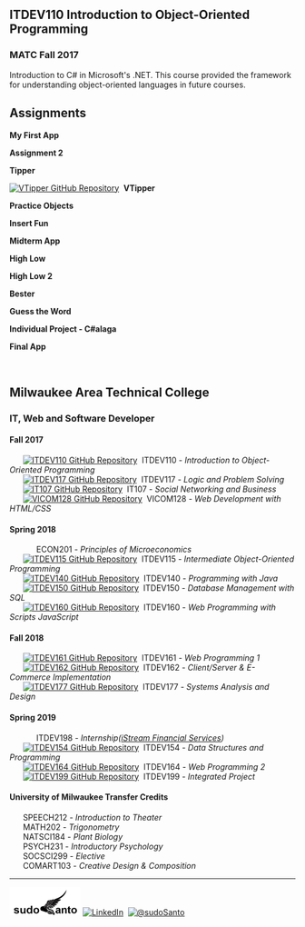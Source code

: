 ITDEV110 Introduction to Object-Oriented Programming
------
### MATC Fall 2017

Introduction to C# in Microsoft's .NET.  This course provided the framework for understanding object-oriented languages in future courses.

Assignments
------

**My First App**

**Assignment 2**

**Tipper**

[<img src="https://github.com/favicon.ico" alt="VTipper GitHub Repository" width="18" height="18">](https://github.com/sudoSanto/ITDEV110-Intro-to-Object-Oriented-Programming/tree/master/dalsanto_VTipper "VTipper GitHub Repository")&nbsp;
**VTipper**

**Practice Objects**

**Insert Fun**

**Midterm App**

**High Low**

**High Low 2**

**Bester**

**Guess the Word**

**Individual Project - C#alaga**

**Final App**

<br/>

Milwaukee Area Technical College
------
### IT, Web and Software Developer
#### Fall 2017
&nbsp;&nbsp;&nbsp;&nbsp;&nbsp;&nbsp;[<img src="https://github.com/favicon.ico" alt="ITDEV110 GitHub Repository" width="18" height="18">](https://github.com/sudoSanto/ITDEV110-Intro-to-Object-Oriented-Programming "ITDEV110 GitHub Repository")&nbsp;
ITDEV110 - *Introduction to Object-Oriented Programming*\
&nbsp;&nbsp;&nbsp;&nbsp;&nbsp;&nbsp;[<img src="https://github.com/favicon.ico" alt="ITDEV117 GitHub Repository" width="18" height="18">](https://github.com/sudoSanto/ITDEV117-Logic-and-Problem-Solving "ITDEV117 GitHub Repository")&nbsp;
ITDEV117 - *Logic and Problem Solving*\
&nbsp;&nbsp;&nbsp;&nbsp;&nbsp;&nbsp;[<img src="https://github.com/favicon.ico" alt="IT107 GitHub Repository" width="18" height="18">](https://github.com/sudoSanto/IT107-Social-Networking-and-Business "IT107 GitHub Repository")&nbsp;
IT107 - *Social Networking and Business*\
&nbsp;&nbsp;&nbsp;&nbsp;&nbsp;&nbsp;[<img src="https://github.com/favicon.ico" alt="VICOM128 GitHub Repository" width="18" height="18">](https://github.com/sudoSanto/VICOM128-Web-Development-with-HTML-CSS "VICOM128 GitHub Repository")&nbsp;
VICOM128 - *Web Development with HTML/CSS*

#### Spring 2018
&nbsp;&nbsp;&nbsp;&nbsp;&nbsp;&nbsp;&nbsp;&nbsp;&nbsp;&nbsp;&nbsp;&nbsp;ECON201 - *Principles of Microeconomics*\
&nbsp;&nbsp;&nbsp;&nbsp;&nbsp;&nbsp;[<img src="https://github.com/favicon.ico" alt="ITDEV115 GitHub Repository" width="18" height="18">](https://github.com/sudoSanto/ITDEV115-Intermediate-Object-Oriented-Programming "ITDEV115 GitHub Repository")&nbsp;
ITDEV115 - *Intermediate Object-Oriented Programming*\
&nbsp;&nbsp;&nbsp;&nbsp;&nbsp;&nbsp;[<img src="https://github.com/favicon.ico" alt="ITDEV140 GitHub Repository" width="18" height="18">](https://github.com/sudoSanto/ITDEV140-Programming-with-Java "ITDEV140 GitHub Repository")&nbsp;
ITDEV140 - *Programming with Java*\
&nbsp;&nbsp;&nbsp;&nbsp;&nbsp;&nbsp;[<img src="https://github.com/favicon.ico" alt="ITDEV150 GitHub Repository" width="18" height="18">](https://github.com/sudoSanto/ITDEV150-Database-Management-with-SQL "ITDEV150 GitHub Repository")&nbsp;
ITDEV150 - *Database Management with SQL*\
&nbsp;&nbsp;&nbsp;&nbsp;&nbsp;&nbsp;[<img src="https://github.com/favicon.ico" alt="ITDEV160 GitHub Repository" width="18" height="18">](https://github.com/sudoSanto/ITDEV160-Web-Programming-With-Scripts-JavaScript "ITDEV160 GitHub Repository")&nbsp;
ITDEV160 - *Web Programming with Scripts JavaScript*

#### Fall 2018
&nbsp;&nbsp;&nbsp;&nbsp;&nbsp;&nbsp;[<img src="https://github.com/favicon.ico" alt="ITDEV161 GitHub Repository" width="18" height="18">](https://github.com/sudoSanto/ITDEV161-Web-Programming-1 "ITDEV161 GitHub Repository")&nbsp;
ITDEV161 - *Web Programming 1*\
&nbsp;&nbsp;&nbsp;&nbsp;&nbsp;&nbsp;[<img src="https://github.com/favicon.ico" alt="ITDEV162 GitHub Repository" width="18" height="18">](https://github.com/sudoSanto/ITDEV162-Client-Server-and-E-Commerce-Implementation "ITDEV162 GitHub Repository")&nbsp;
ITDEV162 - *Client/Server & E-Commerce Implementation*\
&nbsp;&nbsp;&nbsp;&nbsp;&nbsp;&nbsp;[<img src="https://github.com/favicon.ico" alt="ITDEV177 GitHub Repository" width="18" height="18">](https://github.com/sudoSanto/ITDEV177-Systems-Analysis-and-Design "ITDEV177 GitHub Repository")&nbsp;
ITDEV177 - *Systems Analysis and Design*

#### Spring 2019
&nbsp;&nbsp;&nbsp;&nbsp;&nbsp;&nbsp;&nbsp;&nbsp;&nbsp;&nbsp;&nbsp;&nbsp;ITDEV198 - *Internship([iStream Financial Services](https://www.istreamfs.com/ "iStream Financial Services"))*\
&nbsp;&nbsp;&nbsp;&nbsp;&nbsp;&nbsp;[<img src="https://github.com/favicon.ico" alt="ITDEV154 GitHub Repository" width="18" height="18">](https://github.com/sudoSanto/ITDEV154-Data-Structures-and-Programming "ITDEV154 GitHub Repository")&nbsp;
ITDEV154 - *Data Structures and Programming*\
&nbsp;&nbsp;&nbsp;&nbsp;&nbsp;&nbsp;[<img src="https://github.com/favicon.ico" alt="ITDEV164 GitHub Repository" width="18" height="18">](https://github.com/sudoSanto/ITDEV164-Web-Programming-2 "ITDEV164 GitHub Repository")&nbsp;
ITDEV164 - *Web Programming 2*\
&nbsp;&nbsp;&nbsp;&nbsp;&nbsp;&nbsp;[<img src="https://github.com/favicon.ico" alt="ITDEV199 GitHub Repository" width="18" height="18">](https://github.com/sudoSanto/ITDEV199-Integrated-Project "ITDEV199 GitHub Repository")&nbsp;
ITDEV199 - *Integrated Project*

#### University of Milwaukee Transfer Credits
&nbsp;&nbsp;&nbsp;&nbsp;&nbsp;&nbsp;SPEECH212 - *Introduction to Theater*\
&nbsp;&nbsp;&nbsp;&nbsp;&nbsp;&nbsp;MATH202 - *Trigonometry*\
&nbsp;&nbsp;&nbsp;&nbsp;&nbsp;&nbsp;NATSCI184 - *Plant Biology*\
&nbsp;&nbsp;&nbsp;&nbsp;&nbsp;&nbsp;PSYCH231 - *Introductory Psychology*\
&nbsp;&nbsp;&nbsp;&nbsp;&nbsp;&nbsp;SOCSCI299 - *Elective*\
&nbsp;&nbsp;&nbsp;&nbsp;&nbsp;&nbsp;COMART103 - *Creative Design & Composition*

---

[<img src="https://github.com/sudoSanto/sudoSantoMedia/blob/master/sudoSantoLogoFull.png" alt="WordPress" height="50">](https://sudosaintblog.wordpress.com/ "WordPress")
[<img src="https://www.linkedin.com/favicon.ico" alt="LinkedIn" width="18" height="18">](https://www.linkedin.com/in/matthew-j-dalsanto/ "LinkedIn")&nbsp;
[<img src="https://twitter.com/favicon.ico" alt="@sudoSanto" width="18" height="18">](https://twitter.com/sudoSanto "@sudoSanto")&nbsp;

